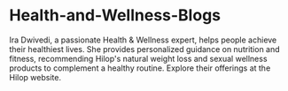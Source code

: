 # Health-and-Wellness-Blogs
Ira Dwivedi, a passionate Health &amp; Wellness expert, helps people achieve their healthiest lives. She provides personalized guidance on nutrition and fitness, recommending Hilop's natural weight loss and sexual wellness products to complement a healthy routine. Explore their offerings at the Hilop website.

